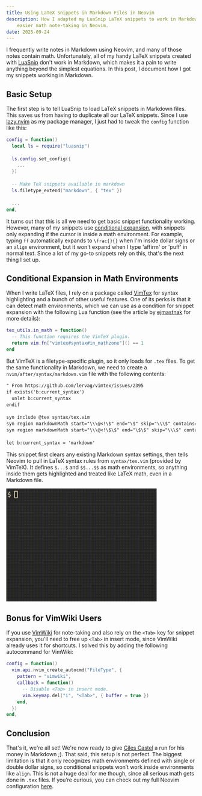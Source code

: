 ```yaml
---
title: Using LaTeX Snippets in Markdown Files in Neovim
description: How I adapted my LuaSnip LaTeX snippets to work in Markdown for
    easier math note-taking in Neovim.
date: 2025-09-24
---
```


I frequently write notes in Markdown using Neovim, and many of those notes
contain math. Unfortunately, all of my handy LaTeX snippets created with
[LuaSnip](https://github.com/L3MON4D3/LuaSnip) don't work in Markdown, which
makes it a pain to write anything beyond the simplest equations. In this post, I
document how I got my snippets working in Markdown.

## Basic Setup

The first step is to tell LuaSnip to load LaTeX snippets in Markdown files. This
saves us from having to duplicate all our LaTeX snippets. Since I use
[lazy.nvim](https://github.com/folke/lazy.nvim) as my package manager, I just
had to tweak the `config` function like this:

```lua
config = function()
  local ls = require("luasnip")

  ls.config.set_config({
    ...
  })

  -- Make TeX snippets available in markdown
  ls.filetype_extend("markdown", { "tex" })

  ...
end,
```

It turns out that this is all we need to get basic snippet functionality
working. However, many of my snippets use [conditional
expansion](https://ejmastnak.com/tutorials/vim-latex/luasnip/#conditional-snippet-expansion),
with snippets only expanding if the cursor is inside a math environment. For
example, typing `ff` automatically expands to `\frac{}{}` when I'm inside dollar
signs or an `align` environment, but it won't expand when I type 'affirm' or
'puff' in normal text. Since a lot of my go-to snippets rely on this, that's the
next thing I set up.

## Conditional Expansion in Math Environments

When I write LaTeX files, I rely on a package called
[VimTex](https://github.com/lervag/vimtex/issues/2395) for syntax highlighting
and a bunch of other useful features. One of its perks is that it can detect
math environments, which we can use as a condition for snippet expansion with
the following Lua function (see the article by
[ejmastnak](https://ejmastnak.com/tutorials/vim-latex/luasnip/#context-specific-expansion-for-latex)
for more details):

```lua
tex_utils.in_math = function()
  -- This function requires the VimTeX plugin.
  return vim.fn["vimtex#syntax#in_mathzone"]() == 1
end
```

But VimTeX is a filetype-specific plugin, so it only loads for `.tex` files. To
get the same functionality in Markdown, we need to create a
`nvim/after/syntax/markdown.vim` file with the following contents:

```txt
" From https://github.com/lervag/vimtex/issues/2395
if exists('b:current_syntax')
  unlet b:current_syntax
endif

syn include @tex syntax/tex.vim
syn region markdownMath start="\\\@<!\$" end="\$" skip="\\\$" contains=@tex keepend
syn region markdownMath start="\\\@<!\$\$" end="\$\$" skip="\\\$" contains=@tex keepend

let b:current_syntax = 'markdown'
```

This snippet first clears any existing Markdown syntax settings, then tells
Neovim to pull in LaTeX syntax rules from `syntax/tex.vim` (provided by VimTeX).
It defines `$...$` and `$$...$$` as math environments, so anything inside them
gets highlighted and treated like LaTeX math, even in a Markdown file.

![Conditional snippets in action in a Markdown file.](../images/markdown-snippets.gif)

## Bonus for VimWiki Users

If you use [VimWiki](https://github.com/vimwiki/vimwiki) for note-taking and
also rely on the `<Tab>` key for snippet expansion, you'll need to free up
`<Tab>` in insert mode, since VimWiki already uses it for shortcuts. I solved
this by adding the following autocommand for VimWiki:

```lua
config = function()
  vim.api.nvim_create_autocmd("FileType", {
    pattern = "vimwiki",
    callback = function()
      -- Disable <Tab> in insert mode.
      vim.keymap.del("i", "<Tab>", { buffer = true })
    end,
  })
end,
```

## Conclusion

That's it, we're all set! We're now ready to give [Giles Castel](https://castel.dev/)
a run for his money in Markdown ;). That said, this setup is not perfect. The
biggest limitation is that it only recognizes math environments defined with
single or double dollar signs, so conditional snippets won’t work inside
environments like `align`. This is not a huge deal for me though, since all
serious math gets done in `.tex` files. If you’re curious, you can check out my
full Neovim configuration
[here](https://github.com/Sahel13/Dotfiles/tree/main/.config/nvim).
